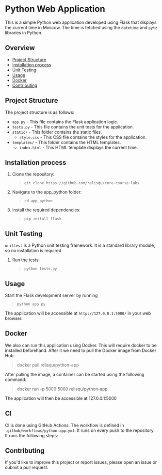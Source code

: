 # Python Web Application

This is a simple Python web application developed using Flask that displays the current time in Moscow. The time is fetched using the `datetime` and `pytz` libraries in Python.

## Overview

- [Project Structure](#project-structure)
- [Installation process](#installation-process)
- [Unit Testing](#unit-testing)
- [Usage](#usage)
- [Docker](#docker)
- [Contributing](#contributing)

## Project Structure

The project structure is as follows:

- `app.py` - This file contains the Flask application logic.
- `tests.py` - This file contains the unit tests for the application.
- `static/` - This folder contains the static files.
  - `style.css` - This CSS file contains the styles for the application.
- `templates/` - This folder contains the HTML templates.
  - `index.html` - This HTML template displays the current time.

## Installation process

1. Clone the repository:
    >`git clone https://github.com/relisqu/core-course-labs`

2. Navigate to the app_python folder:
    >`cd app_python`

3. Install the required dependencies:
    > `pip install flask`

## Unit Testing

`unittest` is a Python unit testing framework. It is a standard library module, so no installation is required.

1. Run the tests:
    > `python tests.py`

## Usage

Start the Flask development server by running
> `python app.py`

The application will be accessible at `http://127.0.0.1:5000/` in your web browser.

## Docker

We also can run this application using Docker. This will require docker to be installed beforehand. After it we need to pull the Docker image from Docker Hub:

> docker pull relisqu/python-app

After pulling the image, a container can be started using the following command:

> docker run -p 5000:5000 relisqu/python-app

The application will then be accessible at 127.0.0.1:5000

## CI

CI is done using GitHub Actions. The workflow is defined in `.github/workflows/python-app.yml`. It runs on every push to the repository. It runs the following steps:

## Contributing

If you'd like to improve this project or report issues, please open an issue or submit a pull request.
